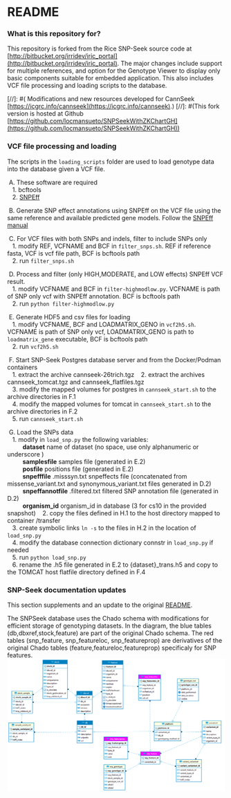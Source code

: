 # README #

### What is this repository for? ###
 
 This repository is forked from the Rice SNP-Seek source code at [http://bitbucket.org/irridev/iric_portal](http://bitbucket.org/irridev/iric_portal). The major changes include support for multiple references, and option for the Genotype Viewer to display only basic components suitable for embedded application.
 This also includes VCF file processing and loading scripts to the database.
   
[//]: #( Modifications and new resources developed for CannSeek [https://icgrc.info/cannseek](https://icgrc.info/cannseek).)
[//]: #(This fork version is hosted at Github [https://github.com/locmansueto/SNPSeekWithZKChartGH](https://github.com/locmansueto/SNPSeekWithZKChartGH))

### VCF file processing and loading ###

The scripts in the `loading_scripts` folder are used to load genotype data into the database given a VCF file.

&nbsp;A. These software are required  
&nbsp;&nbsp;&nbsp;1. bcftools  
&nbsp;&nbsp;&nbsp;2. [SNPEff](https://pcingola.github.io/SnpEff/)    

&nbsp;B. Generate SNP effect annotations using SNPEff on the VCF file using the same reference and available predicted gene models. Follow the [SNPEff manual](https://pcingola.github.io/SnpEff/snpeff/running)

&nbsp;C. For VCF files with both SNPs and indels, filter to include SNPs only    
&nbsp;&nbsp;&nbsp;1. modify REF, VCFNAME and BCF in ``filter_snps.sh``. REF if reference fasta, VCF is vcf file path, BCF is bcftools path  
&nbsp;&nbsp;&nbsp;2. run ``filter_snps.sh``  
	
&nbsp;D. Process and filter (only HIGH,MODERATE, and LOW effects) SNPEff VCF result.  
&nbsp;&nbsp;&nbsp;1. modify VCFNAME and BCF in ``filter-highmodlow.py``. VCFNAME is path of SNP only vcf with SNPEff annotation. BCF is bcftools path  
&nbsp;&nbsp;&nbsp;2. run ``python filter-highmodlow.py``  
	
&nbsp;E. Generate HDF5 and csv files for loading  
&nbsp;&nbsp;&nbsp;1. modify VCFNAME, BCF and LOADMATRIX\_GENO in ``vcf2h5.sh``. VCFNAME is path of SNP only vcf, LOADMATRIX_GENO is path to ``loadmatrix_gene`` executable,  BCF is bcftools path  
&nbsp;&nbsp;&nbsp;2. run ``vcf2h5.sh``

	
&nbsp;F. Start SNP-Seek Postgres database server and from the Docker/Podman containers  
&nbsp;&nbsp;&nbsp;1. extract the archive cannseek-26trich.tgz
&nbsp;&nbsp;&nbsp;2. extract the archives cannseek_tomcat.tgz and cannseek_flatfiles.tgz  
&nbsp;&nbsp;&nbsp;3. modify the mapped volumes for postgres  in ``cannseek_start.sh`` to the archive directories in F.1  
&nbsp;&nbsp;&nbsp;4. modify the mapped volumes for tomcat in ``cannseek_start.sh`` to the archive directories in F.2  
&nbsp;&nbsp;&nbsp;5. run ``cannseek_start.sh``  


&nbsp;G. Load the SNPs data  
&nbsp;&nbsp;&nbsp;1. modify in ``load_snp.py`` the following variables:    
&nbsp;&nbsp;&nbsp;&nbsp;&nbsp;&nbsp;&nbsp;&nbsp;&nbsp;**dataset**  name of dataset (no space, use only alphanumeric or underscore )  
&nbsp;&nbsp;&nbsp;&nbsp;&nbsp;&nbsp;&nbsp;&nbsp;&nbsp;**samplesfile** samples file  (generated in E.2)  
&nbsp;&nbsp;&nbsp;&nbsp;&nbsp;&nbsp;&nbsp;&nbsp;&nbsp;**posfile** positions file (generated in E.2)  
&nbsp;&nbsp;&nbsp;&nbsp;&nbsp;&nbsp;&nbsp;&nbsp;&nbsp;**snpefffile** .misssyn.txt snpeffects file (concatenated from missense_variant.txt and synonymous_variant.txt files generated in D.2)   
&nbsp;&nbsp;&nbsp;&nbsp;&nbsp;&nbsp;&nbsp;&nbsp;&nbsp;**snpeffannotfile** .filtered.txt filtered SNP annotation file (generated in D.2)   
&nbsp;&nbsp;&nbsp;&nbsp;&nbsp;&nbsp;&nbsp;&nbsp;&nbsp;**organism_id** organism_id in database (3 for cs10 in the provided snapshot) 
&nbsp;&nbsp;&nbsp;2. copy the files defined in H.1 to the host directory mapped to container /transfer  
&nbsp;&nbsp;&nbsp;3. create symbolic links ``ln -s`` to the files in H.2 in the location of ``load_snp.py``    
&nbsp;&nbsp;&nbsp;4. modify the database connection dictionary connstr in ``load_snp.py`` if needed  
&nbsp;&nbsp;&nbsp;5. run ``python load_snp.py``	    
&nbsp;&nbsp;&nbsp;6. rename the .h5 file generated in E.2 to {dataset}_trans.h5 and copy to the TOMCAT host flatfile directory defined in F.4 	
	



### SNP-Seek documentation updates ###

This section supplements and an update to the original [README](README_ORIG.md).  


The SNPSeek database uses the Chado schema with modifications for efficient storage of genotyping datasets. In the diagram, the blue tables (db,dbxref,stock,feature) are part of the original Chado schema. The red tables (snp_feature, snp_featureloc, snp_featureprop) are derivatives of the original Chado tables (feature,featureloc,featureprop) specificaly for SNP features. 
![](uml/snpseek_cannseek.png)



